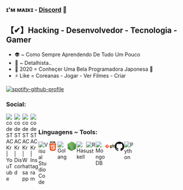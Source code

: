 ### ɪ'ᴍ ᴍᴀɪᴋɪ - [Discord][discord] 👋

## 【✔】Hacking - Desenvolvedor - Tecnologia - Gamer
- 👽 ~ Como Sempre Aprendendo De Tudo Um Pouco
- 👀 ~ Detalhista..
- 💎 2020 = Conheçer Uma Bela Programadora Japonesa 🤣
- ⚡ Like = Coreanas - Jogar - Ver Filmes - Criar

[![spotify-github-profile](https://spotify-github-profile.vercel.app/api/view?uid=fkkf4mwo7bywhmziuhe2mxarl&cover_image=true&theme=novatorem)](https://github.com/kittinan/spotify-github-profile)


### Social:

[<img align="left" alt="codeSTACKr | YouTube" width="22px" src="https://cdn.icon-icons.com/icons2/1584/PNG/512/3721679-youtube_108064.png" />][youtube]
[<img align="left" alt="codeSTACKr | Discord" width="22px" src="https://discord.com/assets/2c21aeda16de354ba5334551a883b481.png" />][discord]
[<img align="left" alt="codeSTACKr | Whatsapp" width="22px" src="https://cdn.discordapp.com/emojis/878664582393114634.png?v=1" />][Whatsapp]
[<img align="left" alt="codeSTACKr | Instagram" width="22px" src="https://upload.wikimedia.org/wikipedia/commons/thumb/a/a5/Instagram_icon.png/600px-Instagram_icon.png" />][instagram]

<br />

### Linguagens ~ Tools:

[<img align="left" alt="Visual Studio Code" width="26px" src="https://upload.wikimedia.org/wikipedia/commons/4/4b/Visual_Studio_Code_Insiders_1.36_icon.svg" />][webdevplaylist]
[<img align="left" alt="HTML5" width="26px" src="https://raw.githubusercontent.com/github/explore/80688e429a7d4ef2fca1e82350fe8e3517d3494d/topics/html/html.png" />][webdevplaylist]
[<img align="left" alt="Golang" width="26px" src="https://user-images.githubusercontent.com/3613230/41752586-476b0b24-7596-11e8-95fe-8fd3faa21e8a.png" />][webdevplaylist]
[<img align="left" alt="Node.js" width="26px" src="https://raw.githubusercontent.com/github/explore/80688e429a7d4ef2fca1e82350fe8e3517d3494d/topics/nodejs/nodejs.png" />][webdevplaylist]
[<img align="left" alt="Haskell" width="26px" src="https://image.flaticon.com/icons/png/512/919/919850.png" />][webdevplaylist]
[<img align="left" alt="Rust" width="26px" src="https://www.rust-lang.org/logos/rust-logo-512x512.png" />][webdevplaylist]
[<img align="left" alt="MongoDB" width="26px" src="https://www.pngkey.com/png/full/383-3838923_open-mongodb-icon.png" />][webdevplaylist]
[<img align="left" alt="Git" width="26px" src="https://raw.githubusercontent.com/github/explore/80688e429a7d4ef2fca1e82350fe8e3517d3494d/topics/git/git.png" />][webdevplaylist]
[<img align="left" alt="GitHub" width="26px" src="https://raw.githubusercontent.com/github/explore/78df643247d429f6cc873026c0622819ad797942/topics/github/github.png" />][webdevplaylist]
[<img align="left" alt="Python" width="26px" src="https://upload.wikimedia.org/wikipedia/commons/c/c3/Python-logo-notext.svg" />][webdevplaylist]

<br />
<br />



[discord]: https://discord.gg/vPQv2EJpBA
[youtube]: https://www.youtube.com/channel/UCMJqwEZTyCAIt-vtTZ0QgXQ?view_as=subscriber
[Whatsapp]: https://wa.me/message/2C2AT3EHOZNQK1
[instagram]: https://instagram.com/yusuke.sauro
[webdevplaylist]: https://youtu.be/-wuc6XAyHZI

